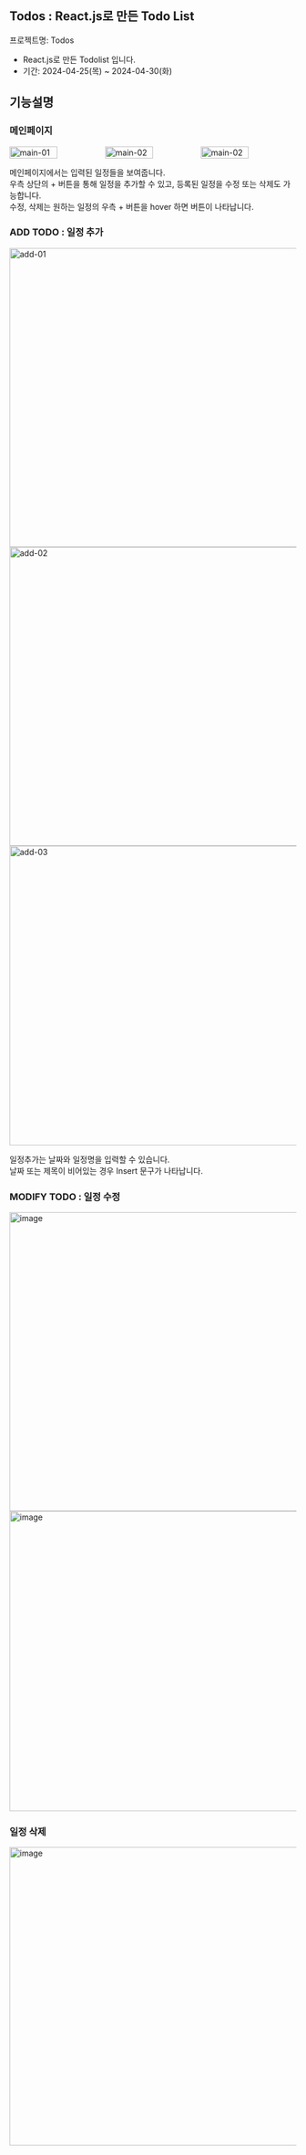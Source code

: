 <h2>Todos : <span>React.js로 만든 Todo List</span></h2>

프로젝트명: Todos

- React.js로 만든 Todolist 입니다.
- 기간: 2024-04-25(목) ~ 2024-04-30(화)

<h2>기능설명</h2>
<h3>메인페이지</h3>
<div style='display:flex'>
  <img width="50%" alt="main-01" src="https://github.com/oi-un/Todos/assets/138845281/99297671-2074-477d-bf8d-a28324375b77">
  <img width="50%" alt="main-02" src="https://github.com/oi-un/Todos/assets/138845281/96ca7511-92df-4f50-af1f-1f309221c30f">
  <img width="50%" alt="main-02" src="https://github.com/oi-un/Todos/assets/138845281/d1982657-a45d-4715-a5a3-0ac5781b0c96">
</div>
<p>
  메인페이지에서는 입력된 일정들을 보여줍니다. <br>
  우측 상단의 + 버튼을 통해 일정을 추가할 수 있고, 등록된 일정을 수정 또는 삭제도 가능합니다.<br>
  수정, 삭제는 원하는 일정의 우측 + 버튼을 hover 하면 버튼이 나타납니다.
</p>

<h3>ADD TODO : 일정 추가</h3>
<div>
  <img width="524" alt="add-01" src="https://github.com/oi-un/Todos/assets/138845281/3fcbeea8-d871-412b-852b-a2aed9c61bc9">
  <img width="524" alt="add-02" src="https://github.com/oi-un/Todos/assets/138845281/f54e9219-1273-4522-bbee-229b0d1450ab">
  <img width="525" alt="add-03" src="https://github.com/oi-un/Todos/assets/138845281/bdaebab5-b456-48d9-b39a-ebcb3f46df8e">
</div>
<p>
  일정추가는 날짜와 일정명을 입력할 수 있습니다.<br>
  날짜 또는 제목이 비어있는 경우 Insert 문구가 나타납니다.
</p>

<h3>MODIFY TODO : 일정 수정</h3>
<div>
  <img width="524" alt="image" src="https://github.com/oi-un/Todos/assets/138845281/5bd46726-3e8e-4a44-a3cc-f9a5e3d2d1c0">
  <img width="526" alt="image" src="https://github.com/oi-un/Todos/assets/138845281/759988a8-2763-455f-a5a4-42780437ec9d">
</div>

<h3>일정 삭제</h3>
<img width="523" alt="image" src="https://github.com/oi-un/Todos/assets/138845281/4495e9c3-ea9e-467e-adc2-2961f49ec98f">
